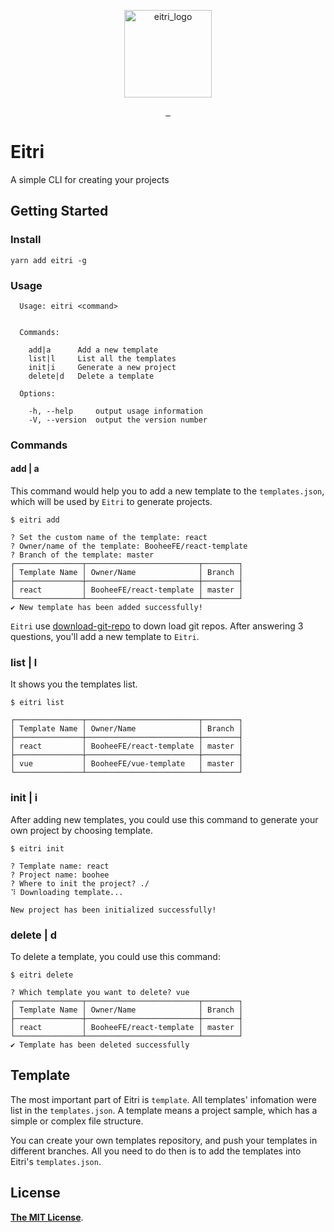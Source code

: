 <p align="center">
	<img width="140" src="https://up.boohee.cn/house/u/fe/logo/eitri.png" alt="eitri_logo">
</p>
<p align="center">
	<a href="https://www.npmjs.com/package/eitri">
		<img src="https://img.shields.io/npm/v/eitri.svg" alt="">
	</a>
	<a href="https://www.npmjs.com/package/eitri">
		<img src="https://img.shields.io/npm/dt/eitri.svg" alt="">
	</a>
	<a href="https://opensource.org/licenses/MIT">
		<img src="https://img.shields.io/npm/l/eitri.svg" alt="">
	</a>
</p>

# Eitri
A simple CLI for creating your projects

## Getting Started

### Install

```shell
yarn add eitri -g
```
### Usage

```
  Usage: eitri <command>


  Commands:

    add|a      Add a new template
    list|l     List all the templates
    init|i     Generate a new project
    delete|d   Delete a template

  Options:

    -h, --help     output usage information
    -V, --version  output the version number
```

### Commands
#### add | a
This command would help you to add a new template to the `templates.json`, which will be used by `Eitri` to generate projects.
```
$ eitri add

? Set the custom name of the template: react
? Owner/name of the template: BooheeFE/react-template
? Branch of the template: master
┌───────────────┬─────────────────────────┬────────┐
│ Template Name │ Owner/Name              │ Branch │
├───────────────┼─────────────────────────┼────────┤
│ react         │ BooheeFE/react-template │ master │
└───────────────┴─────────────────────────┴────────┘
✔ New template has been added successfully!
```
`Eitri` use [download-git-repo](https://github.com/flipxfx/download-git-repo) to down load git repos. After answering 3 questions, you'll add a new template to `Eitri`.

### list | l
It shows you the templates list.
```
$ eitri list

┌───────────────┬─────────────────────────┬────────┐
│ Template Name │ Owner/Name              │ Branch │
├───────────────┼─────────────────────────┼────────┤
│ react         │ BooheeFE/react-template │ master │
├───────────────┼─────────────────────────┼────────┤
│ vue           │ BooheeFE/vue-template   │ master │
└───────────────┴─────────────────────────┴────────┘
```

### init | i
After adding new templates, you could use this command to generate your own project by choosing template.
```
$ eitri init

? Template name: react
? Project name: boohee
? Where to init the project? ./
⠹ Downloading template...

New project has been initialized successfully!
```

### delete | d
To delete a template, you could use this command:
```
$ eitri delete

? Which template you want to delete? vue
┌───────────────┬─────────────────────────┬────────┐
│ Template Name │ Owner/Name              │ Branch │
├───────────────┼─────────────────────────┼────────┤
│ react         │ BooheeFE/react-template │ master │
└───────────────┴─────────────────────────┴────────┘
✔ Template has been deleted successfully
```
## Template
The most important part of Eitri is `template`. All templates' infomation were list in the `templates.json`.
A template means a project sample, which has a simple or complex file structure.

You can create your own templates repository, and push your templates in different branches. All you need to do then is to add the templates into Eitri's `templates.json`.

## License

[**The MIT License**](http://opensource.org/licenses/MIT).


